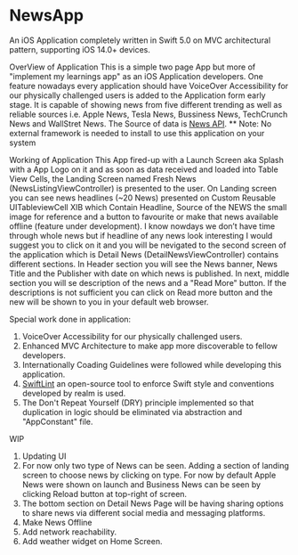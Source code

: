 # NewsApp
An iOS Application completely written in Swift 5.0 on MVC architectural pattern, supporting iOS 14.0+ devices. 

OverView of Application
This is a simple two page App but more of "implement my learnings app" as an iOS Application developers.
One feature nowadays every application should have VoiceOver Accessibility for our physically challenged users is added to the Application form early stage.
It is capable of showing news from five different trending as well as reliable sources i.e. Apple News, Tesla News, Bussiness News, TechCrunch News and WallStret News.
The Source of data is <a href = "https://newsapi.org/">News API</a>.
** Note: No external framework is needed to install to use this application on your system

Working of Application
This App fired-up with a Launch Screen aka Splash with a App Logo on it and as soon as data received and loaded into Table View Cells,
the Landing Screen named Fresh News (NewsListingViewController) is presented to the user.
On Landing screen you can see news headlines (~20 News) presented on Custom Reusable UITableviewCell XIB which Contain Headline, Source of the NEWS the small image for reference and a button to favourite or make that news available offline (feature under development).
I know nowdays we don’t have time through whole news but if headline of any news look interesting I would suggest you to click on it and you will be nevigated to the second screen of the application which is Detail News (DetailNewsViewController) contains different sections.
In Header section you will see the News banner, News Title and the Publisher with date on which news is published. In next, middle section you will se description of the news and a "Read More" button. If the descriptions is not sufficient you can click on Read more button and the new will be shown to you in your default web browser.

Special work done in application:
1. VoiceOver Accessibility for our physically challenged users.
2. Enhanced MVC Architecture to make app more discoverable to fellow developers.
3. Internationally Coading Guidelines were followed while developing this application.
4. <a href = "https://github.com/realm/SwiftLint">SwiftLint</a> an open-source tool to enforce Swift style and conventions developed by realm is used.
5. The Don't Repeat Yourself (DRY) principle implemented so that duplication in logic should be eliminated via abstraction and "AppConstant" file.

WIP
1. Updating UI
2. For now only two type of News can be seen. Adding a section of landing screen to choose news by clicking on type. For now by default Apple News were shown on launch and Business News can be seen by clicking Reload button at top-right of screen.
3. The bottom section on Detail News Page will be having sharing options to share news via different social media and messaging platforms. 
4. Make News Offline
5. Add network reachability.
6. Add weather widget on Home Screen.
